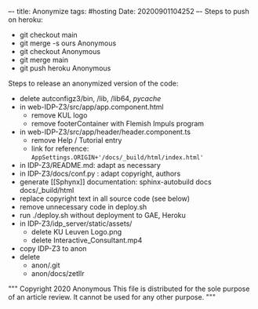 –-
title: Anonymize
tags: #hosting
Date: 20200901104252
–-
Steps to push on heroku:
* git checkout main
* git merge -s ours Anonymous
* git checkout Anonymous
* git merge main
* git push heroku Anonymous


Steps to release an anonymized version of the code:
* delete autconfigz3/bin, /lib, /lib64, _pycache_
* in web-IDP-Z3/src/app/app.component.html
    * remove KUL logo
    * remove footerContainer with Flemish Impuls program
* in web-IDP-Z3/src/app/header/header.component.ts
    * remove Help / Tutorial entry
    * link for reference: `AppSettings.ORIGIN+'/docs/_build/html/index.html'`
* in IDP-Z3/README.md: adapt as necessary
* in IDP-Z3/docs/conf.py : adapt copyright, authors
* generate [[Sphynx]] documentation: sphinx-autobuild docs docs/_build/html
* replace copyright text in all source code (see below)
* remove unnecessary code in deploy.sh
* run ./deploy.sh without deployment to GAE, Heroku
* in IDP-Z3/idp_server/static/assets/
    * delete KU Leuven Logo.png
    * delete Interactive_Consultant.mp4
* copy IDP-Z3 to anon
* delete
    * anon/.git
    * anon/docs/zetllr


"""
    Copyright 2020 Anonymous
 This file is distributed for the sole purpose of an article review.  It cannot be used for any other purpose.
"""